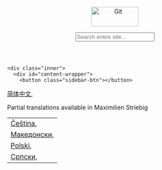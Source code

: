 <body id="documentation">

  <div class="inner">
    <header>

  <a href="/"><img src="/images/logo@2x.png" width="110" height="46" alt="Git" /></a>
  <span id="tagline"></span>
  <script type="text/javascript">
    var taglines = ["fast-version-control","everything-is-local","distributed-even-if-your-workflow-isnt","local-branching-on-the-cheap","distributed-is-the-new-centralized"];
    var tagline = taglines[Math.floor(Math.random() * taglines.length)];
    document.getElementById('tagline').innerHTML = '--' + tagline;
  </script>
  <form id="search" action="/search/results">
    <input id="search-text" name="search" placeholder="Search entire site..." autocomplete="off" type="text" />
  </form>

</header>

  </div> <!-- .inner -->

    <div class="inner">
      <div id="content-wrapper">
        <button class="sidebar-btn"></button>
<aside class="sidebar" id="sidebar">
  <nav>
    <tr><td><a href="/book/zh">简体中文</a>,</td></tr>
  </table>
</p>
<p>
  Partial translations available in
  <table>
    <tr><td><a href="/book/cs">Čeština</a>,</td></tr>
    <tr><td><a href="/book/mk">Македонски</a>,</td></tr>
    <tr><td><a href="/book/pl">Polski</a>,</td></tr>
    <tr><td><a href="/book/sr">Српски</a>,</td></tr>
Maximilien Striebig
